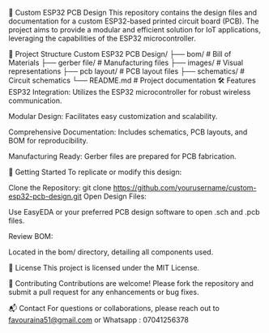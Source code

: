 📘 Custom ESP32 PCB Design
This repository contains the design files and documentation for a custom ESP32-based printed circuit board (PCB). The project aims to provide a modular and efficient solution for IoT applications, leveraging the capabilities of the ESP32 microcontroller.​

📁 Project Structure
Custom ESP32 PCB Design/
├── bom/                 # Bill of Materials
├── gerber file/         # Manufacturing files
├── images/              # Visual representations
├── pcb layout/          # PCB layout files
├── schematics/          # Circuit schematics
└── README.md            # Project documentation
🛠️ Features
ESP32 Integration: Utilizes the ESP32 microcontroller for robust wireless communication.

Modular Design: Facilitates easy customization and scalability.

Comprehensive Documentation: Includes schematics, PCB layouts, and BOM for reproducibility.

Manufacturing Ready: Gerber files are prepared for PCB fabrication.​

🚀 Getting Started
To replicate or modify this design:

Clone the Repository:
git clone https://github.com/yourusername/custom-esp32-pcb-design.git
Open Design Files:

Use EasyEDA or your preferred PCB design software to open .sch and .pcb files.​

Review BOM:

Located in the bom/ directory, detailing all components used.​

📄 License
This project is licensed under the MIT License.​

🤝 Contributing
Contributions are welcome! Please fork the repository and submit a pull request for any enhancements or bug fixes.​

📬 Contact
For questions or collaborations, please reach out to favouraina51@gmail.com or Whatsapp : 07041256378
